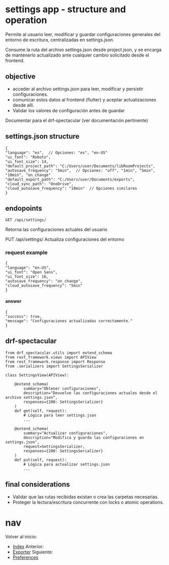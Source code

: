 # settings app - structure and operation

Permite al usuario leer, modificar y guardar configuraciones generales del entorno de escritura, centralizadas en settings.json.

Consume la ruta del archivo settings.json desde project.json, y se encarga de mantenerlo actualizado ante cualquier cambio solicitado desde el frontend.

## objective

- acceder al archivo settings.json para leer, modificar y persistir configuraciones.
- comunicar estos datos al frontend (flutter) y aceptar actualizaciones desde allí.
- Validar los valores de configuración antes de guardar

Documentar para el drf-spectacular (ver documentación pertinente)

## settings.json structure

    {
    "language": "es",  // Opciones: "es", "en-US"
    "ui_font": "Roboto",
    "ui_font_size": 14,
    "default_project_path": "C:/Users/user/Documents/libRoomProjects",
    "autosave_frequency": "5min",  // Opciones: "off", "1min", "5min", "10min", "on_change"
    "default_export_path": "C:/Users/user/Documents/exports",
    "cloud_sync_path": "OneDrive",
    "cloud_autosave_frequency": "10min"  // Opciones similares
    }

## endopoints

    GET /api/settings/
Retorna las configuraciones actuales del usuario

PUT /api/settings/
Actualiza configuraciones del entorno

### request example

    {
    "language": "en-US",
    "ui_font": "Open Sans",
    "ui_font_size": 16,
    "autosave_frequency": "on_change",
    "cloud_autosave_frequency": "5min"
    }

#### answer
    {
    "success": true,
    "message": "Configuraciones actualizadas correctamente."
    }

## drf-spectacular
    from drf_spectacular.utils import extend_schema
    from rest_framework.views import APIView
    from rest_framework.response import Response
    from .serializers import SettingsSerializer

    class SettingsView(APIView):
        
        @extend_schema(
            summary="Obtener configuraciones",
            description="Devuelve las configuraciones actuales desde el archivo settings.json",
            responses={200: SettingsSerializer}
        )
        def get(self, request):
            # Lógica para leer settings.json
            ...

        @extend_schema(
            summary="Actualizar configuraciones",
            description="Modifica y guarda las configuraciones en settings.json",
            request=SettingsSerializer,
            responses={200: SettingsSerializer}
        )
        def put(self, request):
            # Lógica para actualizar settings.json
            ...


## final considerations
- Validar que las rutas recibidas existan  o crea las carpetas necesarias.
- Proteger la lectura/escritura concurrente con locks o atomic operations.

# nav
Volver al inicio:
- [Index](index.md)
Anterior:
- [Exporter](exporter.md)
Siguiente:
- [Preferences](preferences.md)

